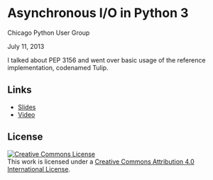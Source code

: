 Asynchronous I/O in Python 3
============================

Chicago Python User Group

July 11, 2013

I talked about PEP 3156 and went over basic usage of the reference implementation, codenamed Tulip.

## Links

- [Slides](http://www.slideshare.net/megafeihong/tulip-24190096)
- [Video](https://www.youtube.com/watch?v=jMgRUI7V_mk)

## License

<a rel="license" href="http://creativecommons.org/licenses/by/4.0/"><img alt="Creative Commons License" style="border-width:0" src="https://i.creativecommons.org/l/by/4.0/88x31.png" /></a><br />This work is licensed under a <a rel="license" href="http://creativecommons.org/licenses/by/4.0/">Creative Commons Attribution 4.0 International License</a>.
